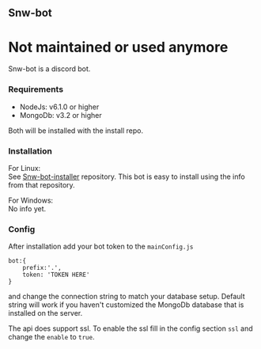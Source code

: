 ## Snw-bot

# Not maintained or used anymore
Snw-bot is a discord bot.

### Requirements
 - NodeJs: v6.1.0 or higher
 - MongoDb: v3.2 or higher
 
 Both will be installed with the install repo.

### Installation
For Linux:  
See [Snw-bot-installer](https://github.com/snekw/snw-bot-installer) repository.
This bot is easy to install using the info from that repository.

For Windows:  
No info yet.

### Config
After installation add your bot token to the `mainConfig.js`
    
    bot:{
        prefix:'.',
        token: 'TOKEN HERE'    
    }
    
and change the connection string to match your database setup. 
Default string will work if you haven't customized the MongoDb database that is installed on the server.

The api does support ssl. To enable the ssl fill in the config section `ssl` and change the `enable` to `true`.
